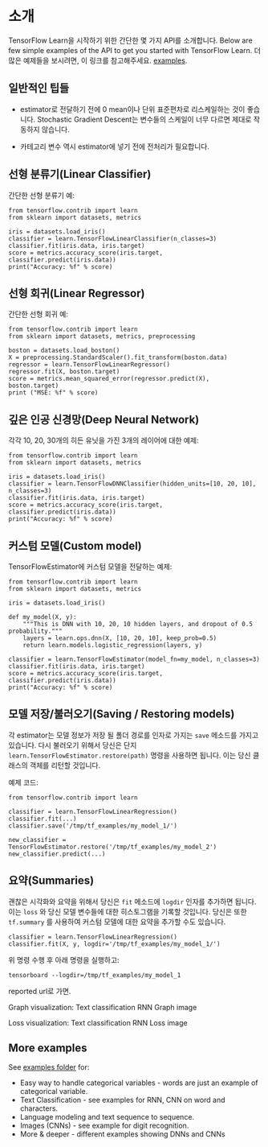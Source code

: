 # 소개

TensorFlow Learn을 시작하기 위한 간단한 몇 가지 API를 소개합니다.
Below are few simple examples of the API to get you started with TensorFlow Learn.
더 많은 예제들을 보시려면, 이 링크를 참고해주세요. [examples](https://github.com/tensorflow/tensorflow/tree/master/tensorflow/examples/skflow).


## 일반적인 팁들

- estimator로 전달하기 전에 0 mean이나 단위 표준편차로 리스케일하는 것이 좋습니다. Stochastic Gradient Descent는 변수들의 스케일이 너무 다르면 제대로 작동하지 않습니다.

- 카테고리 변수 역시 estimator에 넣기 전에 전처리가 필요합니다.

## 선형 분류기(Linear Classifier)

간단한 선형 분류기 예:

    from tensorflow.contrib import learn
    from sklearn import datasets, metrics

    iris = datasets.load_iris()
    classifier = learn.TensorFlowLinearClassifier(n_classes=3)
    classifier.fit(iris.data, iris.target)
    score = metrics.accuracy_score(iris.target, classifier.predict(iris.data))
    print("Accuracy: %f" % score)

## 선형 회귀(Linear Regressor)

간단한 선형 회귀 예:

    from tensorflow.contrib import learn
    from sklearn import datasets, metrics, preprocessing

    boston = datasets.load_boston()
    X = preprocessing.StandardScaler().fit_transform(boston.data)
    regressor = learn.TensorFlowLinearRegressor()
    regressor.fit(X, boston.target)
    score = metrics.mean_squared_error(regressor.predict(X), boston.target)
    print ("MSE: %f" % score)

## 깊은 인공 신경망(Deep Neural Network)

각각 10, 20, 30개의 히든 유닛을 가진 3개의 레이어에 대한 예제:

    from tensorflow.contrib import learn
    from sklearn import datasets, metrics

    iris = datasets.load_iris()
    classifier = learn.TensorFlowDNNClassifier(hidden_units=[10, 20, 10], n_classes=3)
    classifier.fit(iris.data, iris.target)
    score = metrics.accuracy_score(iris.target, classifier.predict(iris.data))
    print("Accuracy: %f" % score)

## 커스텀 모델(Custom model)

TensorFlowEstimator에 커스텀 모델을 전달하는 예제:

    from tensorflow.contrib import learn
    from sklearn import datasets, metrics

    iris = datasets.load_iris()

    def my_model(X, y):
        """This is DNN with 10, 20, 10 hidden layers, and dropout of 0.5 probability."""
        layers = learn.ops.dnn(X, [10, 20, 10], keep_prob=0.5)
        return learn.models.logistic_regression(layers, y)

    classifier = learn.TensorFlowEstimator(model_fn=my_model, n_classes=3)
    classifier.fit(iris.data, iris.target)
    score = metrics.accuracy_score(iris.target, classifier.predict(iris.data))
    print("Accuracy: %f" % score)

## 모델 저장/불러오기(Saving / Restoring models)

각 estimator는 모델 정보가 저장 될 폴더 경로를 인자로 가지는 ``save`` 메소드를 가지고 있습니다. 다시 불러오기 위해서 당신은 단지
``learn.TensorFlowEstimator.restore(path)`` 명령을 사용하면 됩니다. 이는 당신 클래스의 객체를 리턴할 것입니다.

예제 코드:

    from tensorflow.contrib import learn

    classifier = learn.TensorFlowLinearRegression()
    classifier.fit(...)
    classifier.save('/tmp/tf_examples/my_model_1/')

    new_classifier = TensorFlowEstimator.restore('/tmp/tf_examples/my_model_2')
    new_classifier.predict(...)

## 요약(Summaries)

괜찮은 시각화와 요약을 위해서 당신은 ``fit`` 메소드에 ``logdir`` 인자를 추가하면 됩니다. 이는 ``loss`` 와 당신 모델 변수들에 대한 히스토그램을 기록할 것입니다. 당신은 또한 ``tf.summary`` 를 사용하여 커스텀 모델에 대한 요약을 추가할 수도 있습니다. 


    classifier = learn.TensorFlowLinearRegression()
    classifier.fit(X, y, logdir='/tmp/tf_examples/my_model_1/')

위 명령 수행 후 아래 명령을 실행하고:

    tensorboard --logdir=/tmp/tf_examples/my_model_1

reported url로 가면.

Graph visualization: Text classification RNN Graph image

Loss visualization: Text classification RNN Loss image


## More examples

See [examples folder](https://github.com/tensorflow/tensorflow/tree/master/tensorflow/examples/skflow) for:

-  Easy way to handle categorical variables - words are just an example of categorical variable.
-  Text Classification - see examples for RNN, CNN on word and characters.
-  Language modeling and text sequence to sequence.
-  Images (CNNs) - see example for digit recognition.
-  More & deeper - different examples showing DNNs and CNNs
